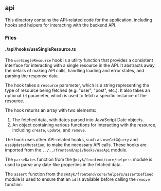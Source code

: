 ## api

This directory contains the API-related code for the application, including hooks and helpers for interacting with the backend API.

### Files

#### ./api/hooks/useSingleResource.ts

The `useSingleResource` hook is a utility function that provides a consistent interface for interacting with a single resource in the API. It abstracts away the details of making API calls, handling loading and error states, and parsing the response data.

The hook takes a `resource` parameter, which is a string representing the type of resource being fetched (e.g. "user", "post", etc.). It also takes an optional `id` parameter, which is used to fetch a specific instance of the resource.

The hook returns an array with two elements:
1. The fetched data, with dates parsed into JavaScript Date objects.
2. An object containing various functions for interacting with the resource, including `create`, `update`, and `remove`.

The hook uses other API-related hooks, such as `useGetXQuery` and `useUpdateXMutation`, to make the necessary API calls. These hooks are imported from the `../../frontend/api/hooks/useApi` module.

The `parseDates` function from the `@mtyk/frontend/core/helpers` module is used to parse any date-like properties in the fetched data.

The `assert` function from the `@mtyk/frontend/core/helpers/assertDefined` module is used to ensure that an `id` is available before calling the `remove` function.